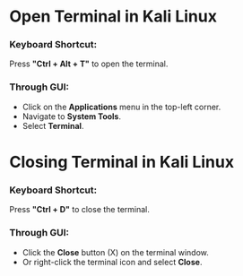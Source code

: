 


<h1>Open Terminal in Kali Linux</h1>
    <h3>Keyboard Shortcut:</h3>
    <p>Press <strong>"Ctrl + Alt + T"</strong> to open the terminal.</p>

   <h3>Through GUI:</h3>
    <ul>
        <li>Click on the <strong>Applications</strong> menu in the top-left corner.</li>
        <li>Navigate to <strong>System Tools</strong>.</li>
        <li>Select <strong>Terminal</strong>.</li>
    </ul>

  <h1>Closing Terminal in Kali Linux</h1>
    <h3>Keyboard Shortcut:</h3>
    <p>Press <strong>"Ctrl + D"</strong> to close the terminal.</p>

   <h3>Through GUI:</h3>
    <ul>
        <li>Click the <strong>Close</strong> button (X) on the terminal window.</li>
        <li>Or right-click the terminal icon and select <strong>Close</strong>.</li>
    </ul>

